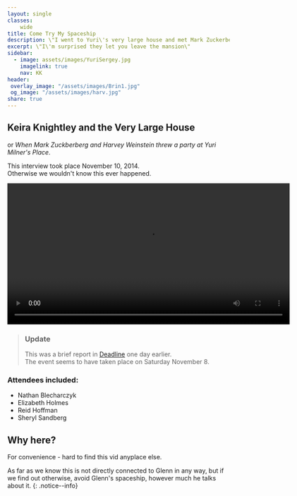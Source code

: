 ```yaml
---
layout: single
classes:
    wide
title: Come Try My Spaceship
description: \"I went to Yuri\'s very large house and met Mark Zuckerberg. And...Google people\"
excerpt: \"I\'m surprised they let you leave the mansion\"
sidebar:
  - image: assets/images/YuriSergey.jpg
    imagelink: true
    nav: KK
header:
 overlay_image: "/assets/images/Brin1.jpg"
 og_image: "/assets/images/harv.jpg"
share: true
---
```


## Keira Knightley and the Very Large House

or _When Mark Zuckberberg and Harvey Weinstein threw a party at Yuri Milner's Place_.


This interview took place November 10, 2014.  
Otherwise we wouldn't know this ever happened.

<video controls width="640">
<source src="assets/video/JKcut1.mp4" type="video/mp4">
</video>


> ### Update
> This was a brief report in [Deadline](https://deadline.com/2014/11/oscar-facebooks-mark-zuckerberg-weinstein-imitation-game-1201279538/) one day earlier.  
> The event seems to have taken place on Saturday November 8.

### Attendees included:

* Nathan Blecharczyk 
* Elizabeth Holmes
* Reid Hoffman
* Sheryl Sandberg



## Why here?

For convenience - hard to find this vid anyplace else.


As far as we know this is not directly connected to Glenn in any way,
but if we find out otherwise,
avoid Glenn's spaceship, however much he talks about it.
{: .notice--info}
